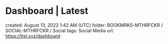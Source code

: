 # Dashboard | Latest

created: August 13, 2022 1:42 AM (UTC)
folder: BOOKMRKS-MTHRFCKR / SOCIAL-MTHRFCKR / Social
tags: Social Media
url: https://ltst.xyz/dashboard